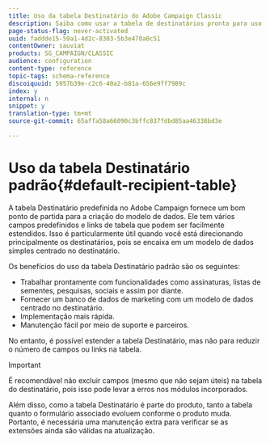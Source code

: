 ```yaml
---
title: Uso da tabela Destinatário do Adobe Campaign Classic
description: Saiba como usar a tabela de destinatários pronta para uso no Adobe Campaign Classic ao projetar seu modelo de dados.
page-status-flag: never-activated
uuid: faddde15-59a1-4d2c-8303-5b3e470a0c51
contentOwner: sauviat
products: SG_CAMPAIGN/CLASSIC
audience: configuration
content-type: reference
topic-tags: schema-reference
discoiquuid: 5957b39e-c2c6-40a2-b81a-656e9ff7989c
index: y
internal: n
snippet: y
translation-type: tm+mt
source-git-commit: 65affa58a66090c3bffc837fdbd85aa46338bd3e

---
```



# Uso da tabela Destinatário padrão{#default-recipient-table}

A tabela Destinatário predefinida no Adobe Campaign fornece um bom ponto de partida para a criação do modelo de dados. Ele tem vários campos predefinidos e links de tabela que podem ser facilmente estendidos. Isso é particularmente útil quando você está direcionando principalmente os destinatários, pois se encaixa em um modelo de dados simples centrado no destinatário.

Os benefícios do uso da tabela Destinatário padrão são os seguintes:

* Trabalhar prontamente com funcionalidades como assinaturas, listas de sementes, pesquisas, sociais e assim por diante.
* Fornecer um banco de dados de marketing com um modelo de dados centrado no destinatário.
* Implementação mais rápida.
* Manutenção fácil por meio de suporte e parceiros.

No entanto, é possível estender a tabela Destinatário, mas não para reduzir o número de campos ou links na tabela.

>[!IMPORTANT]
>
>É recomendável não excluir campos (mesmo que não sejam úteis) na tabela do destinatário, pois isso pode levar a erros nos módulos incorporados.

Além disso, como a tabela Destinatário é parte do produto, tanto a tabela quanto o formulário associado evoluem conforme o produto muda. Portanto, é necessária uma manutenção extra para verificar se as extensões ainda são válidas na atualização.
